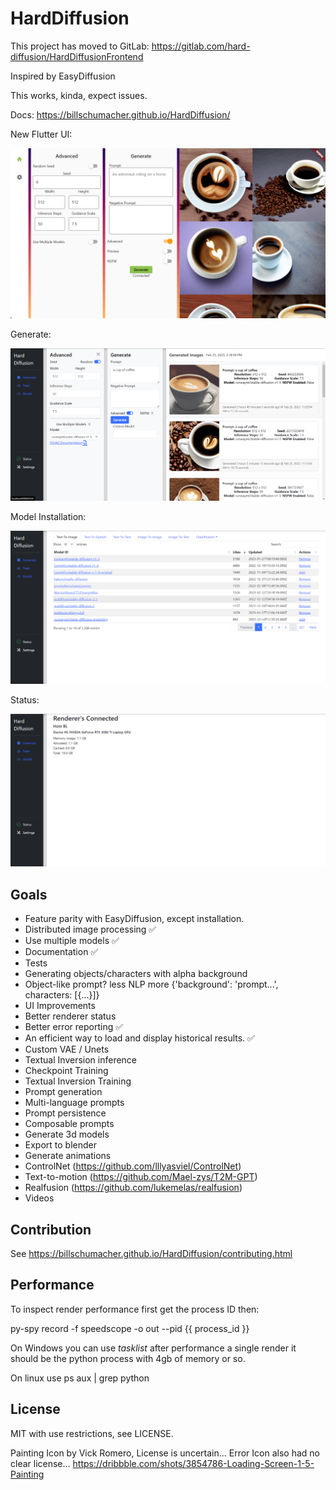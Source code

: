 HardDiffusion
=============

This project has moved to GitLab: https://gitlab.com/hard-diffusion/HardDiffusionFrontend

Inspired by EasyDiffusion

This works, kinda, expect issues.

Docs: https://billschumacher.github.io/HardDiffusion/

New Flutter UI:

![New Flutter UI](https://raw.githubusercontent.com/BillSchumacher/HardDiffusion/release/screenshots/new_generate_flutter.png)


Generate:

![Generate UI](https://raw.githubusercontent.com/BillSchumacher/HardDiffusion/release/screenshots/generate.png)

Model Installation:

![Models UI](https://raw.githubusercontent.com/BillSchumacher/HardDiffusion/release/screenshots/models.png)

Status: 

![Status UI](https://raw.githubusercontent.com/BillSchumacher/HardDiffusion/release/screenshots/status.png)

Goals
-----

* Feature parity with EasyDiffusion, except installation.
* Distributed image processing :white_check_mark:
* Use multiple models :white_check_mark:
* Documentation :white_check_mark:
* Tests
* Generating objects/characters with alpha background
* Object-like prompt? less NLP more {'background': 'prompt...', characters: [{...}]}
* UI Improvements
* Better renderer status
* Better error reporting :white_check_mark:
* An efficient way to load and display historical results. :white_check_mark:
* Custom VAE / Unets
* Textual Inversion inference
* Checkpoint Training
* Textual Inversion Training
* Prompt generation
* Multi-language prompts
* Prompt persistence
* Composable prompts
* Generate 3d models
* Export to blender
* Generate animations
* ControlNet (https://github.com/lllyasviel/ControlNet)
* Text-to-motion (https://github.com/Mael-zys/T2M-GPT)
* Realfusion (https://github.com/lukemelas/realfusion)
* Videos


Contribution
------------

See https://billschumacher.github.io/HardDiffusion/contributing.html

Performance
-----------

To inspect render performance first get the process ID then:

py-spy record -f speedscope -o out --pid {{ process_id }}

On Windows you can use *tasklist* after performance a single render it should be the python process with 4gb of memory or so.

On linux use ps aux | grep python


License
-------

MIT with use restrictions, see LICENSE.

Painting Icon by Vick Romero, License is uncertain...
Error Icon also had no clear license...
https://dribbble.com/shots/3854786-Loading-Screen-1-5-Painting